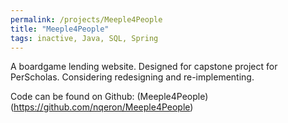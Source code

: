 ```yaml
---
permalink: /projects/Meeple4People
title: "Meeple4People"
tags: inactive, Java, SQL, Spring
---
```


A boardgame lending website. Designed for capstone project for PerScholas. Considering redesigning and re-implementing.

Code can be found on Github: (Meeple4People)(https://github.com/nqeron/Meeple4People)